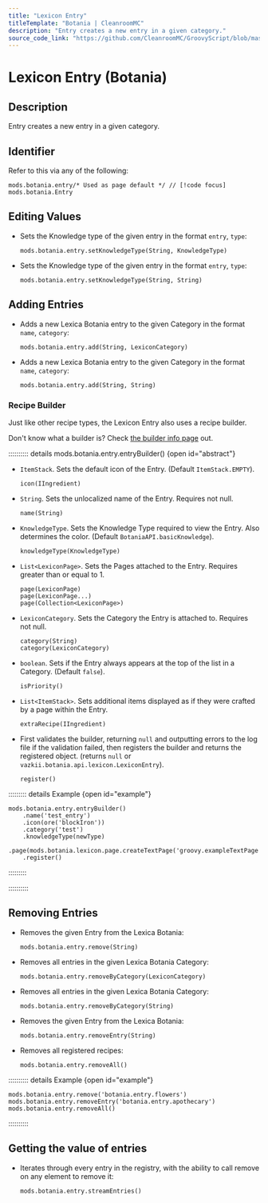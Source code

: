 ```yaml
---
title: "Lexicon Entry"
titleTemplate: "Botania | CleanroomMC"
description: "Entry creates a new entry in a given category."
source_code_link: "https://github.com/CleanroomMC/GroovyScript/blob/master/src/main/java/com/cleanroommc/groovyscript/compat/mods/botania/Lexicon.java"
---
```


# Lexicon Entry (Botania)

## Description

Entry creates a new entry in a given category.

## Identifier

Refer to this via any of the following:

```groovy:no-line-numbers {1}
mods.botania.entry/* Used as page default */ // [!code focus]
mods.botania.Entry
```


## Editing Values

- Sets the Knowledge type of the given entry in the format `entry`, `type`:

    ```groovy:no-line-numbers
    mods.botania.entry.setKnowledgeType(String, KnowledgeType)
    ```

- Sets the Knowledge type of the given entry in the format `entry`, `type`:

    ```groovy:no-line-numbers
    mods.botania.entry.setKnowledgeType(String, String)
    ```


## Adding Entries

- Adds a new Lexica Botania entry to the given Category in the format `name`, `category`:

    ```groovy:no-line-numbers
    mods.botania.entry.add(String, LexiconCategory)
    ```

- Adds a new Lexica Botania entry to the given Category in the format `name`, `category`:

    ```groovy:no-line-numbers
    mods.botania.entry.add(String, String)
    ```


### Recipe Builder

Just like other recipe types, the Lexicon Entry also uses a recipe builder.

Don't know what a builder is? Check [the builder info page](../../../groovy/builder.md) out.

:::::::::: details mods.botania.entry.entryBuilder() {open id="abstract"}
- `ItemStack`. Sets the default icon of the Entry. (Default `ItemStack.EMPTY`).

    ```groovy:no-line-numbers
    icon(IIngredient)
    ```

- `String`. Sets the unlocalized name of the Entry. Requires not null.

    ```groovy:no-line-numbers
    name(String)
    ```

- `KnowledgeType`. Sets the Knowledge Type required to view the Entry. Also determines the color. (Default `BotaniaAPI.basicKnowledge`).

    ```groovy:no-line-numbers
    knowledgeType(KnowledgeType)
    ```

- `List<LexiconPage>`. Sets the Pages attached to the Entry. Requires greater than or equal to 1.

    ```groovy:no-line-numbers
    page(LexiconPage)
    page(LexiconPage...)
    page(Collection<LexiconPage>)
    ```

- `LexiconCategory`. Sets the Category the Entry is attached to. Requires not null.

    ```groovy:no-line-numbers
    category(String)
    category(LexiconCategory)
    ```

- `boolean`. Sets if the Entry always appears at the top of the list in a Category. (Default `false`).

    ```groovy:no-line-numbers
    isPriority()
    ```

- `List<ItemStack>`. Sets additional items displayed as if they were crafted by a page within the Entry.

    ```groovy:no-line-numbers
    extraRecipe(IIngredient)
    ```

- First validates the builder, returning `null` and outputting errors to the log file if the validation failed, then registers the builder and returns the registered object. (returns `null` or `vazkii.botania.api.lexicon.LexiconEntry`).

    ```groovy:no-line-numbers
    register()
    ```

::::::::: details Example {open id="example"}
```groovy:no-line-numbers
mods.botania.entry.entryBuilder()
    .name('test_entry')
    .icon(ore('blockIron'))
    .category('test')
    .knowledgeType(newType)
    .page(mods.botania.lexicon.page.createTextPage('groovy.exampleTextPage'))
    .register()
```

:::::::::

::::::::::

## Removing Entries

- Removes the given Entry from the Lexica Botania:

    ```groovy:no-line-numbers
    mods.botania.entry.remove(String)
    ```

- Removes all entries in the given Lexica Botania Category:

    ```groovy:no-line-numbers
    mods.botania.entry.removeByCategory(LexiconCategory)
    ```

- Removes all entries in the given Lexica Botania Category:

    ```groovy:no-line-numbers
    mods.botania.entry.removeByCategory(String)
    ```

- Removes the given Entry from the Lexica Botania:

    ```groovy:no-line-numbers
    mods.botania.entry.removeEntry(String)
    ```

- Removes all registered recipes:

    ```groovy:no-line-numbers
    mods.botania.entry.removeAll()
    ```

:::::::::: details Example {open id="example"}
```groovy:no-line-numbers
mods.botania.entry.remove('botania.entry.flowers')
mods.botania.entry.removeEntry('botania.entry.apothecary')
mods.botania.entry.removeAll()
```

::::::::::

## Getting the value of entries

- Iterates through every entry in the registry, with the ability to call remove on any element to remove it:

    ```groovy:no-line-numbers
    mods.botania.entry.streamEntries()
    ```
